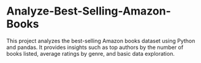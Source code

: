 # Analyze-Best-Selling-Amazon-Books
This project analyzes the best-selling Amazon books dataset using Python and pandas. It provides insights such as top authors by the number of books listed, average ratings by genre, and basic data exploration.
